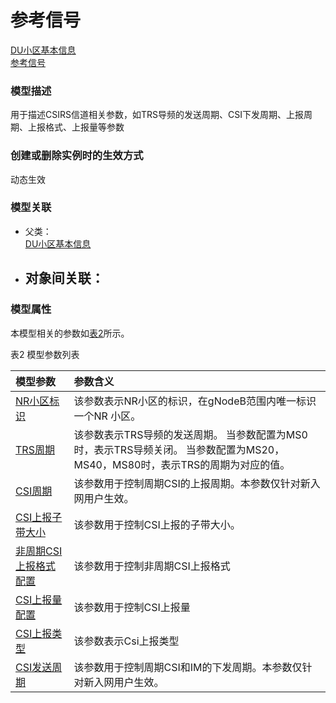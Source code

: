 # 参考信号[DU小区基本信息](../DU小区基本信息/README.md) <br>[参考信号](#) <br>### 模型描述用于描述CSIRS信道相关参数，如TRS导频的发送周期、CSI下发周期、上报周期、上报格式、上报量等参数### 创建或删除实例时的生效方式动态生效### 模型关联- 父类： <br>[DU小区基本信息](../DU小区基本信息/README.md) <br>- 对象间关联：    - ### 模型属性本模型相关的参数如<a href="#t2">表2</a>所示。表2 模型参数列表<table id = "t2"><thread><tr><th align = "left">模型参数</th><th align = "left">参数含义</th></tr></thread><tbody><tr><td id = "NR小区标识-1"><a href = "NR小区标识-1.html">NR小区标识</a></td><td>该参数表示NR小区的标识，在gNodeB范围内唯一标识一个NR 小区。</td></tr><tr><td id = "TRS周期-2"><a href = "TRS周期-2.html">TRS周期</a></td><td>该参数表示TRS导频的发送周期。
当参数配置为MS0时，表示TRS导频关闭。
当参数配置为MS20，MS40，MS80时，表示TRS的周期为对应的值。</td></tr><tr><td id = "CSI周期-3"><a href = "CSI周期-3.html">CSI周期</a></td><td>该参数用于控制周期CSI的上报周期。本参数仅针对新入网用户生效。</td></tr><tr><td id = "CSI上报子带大小-4"><a href = "CSI上报子带大小-4.html">CSI上报子带大小</a></td><td>该参数用于控制CSI上报的子带大小。</td></tr><tr><td id = "非周期CSI上报格式配置-5"><a href = "非周期CSI上报格式配置-5.html">非周期CSI上报格式配置</a></td><td>该参数用于控制非周期CSI上报格式</td></tr><tr><td id = "CSI上报量配置-6"><a href = "CSI上报量配置-6.html">CSI上报量配置</a></td><td>该参数用于控制CSI上报量</td></tr><tr><td id = "CSI上报类型-7"><a href = "CSI上报类型-7.html">CSI上报类型</a></td><td>该参数表示Csi上报类型</td></tr><tr><td id = "CSI发送周期-8"><a href = "CSI发送周期-8.html">CSI发送周期</a></td><td>该参数用于控制周期CSI和IM的下发周期。本参数仅针对新入网用户生效。</td></tr></tbody></table>